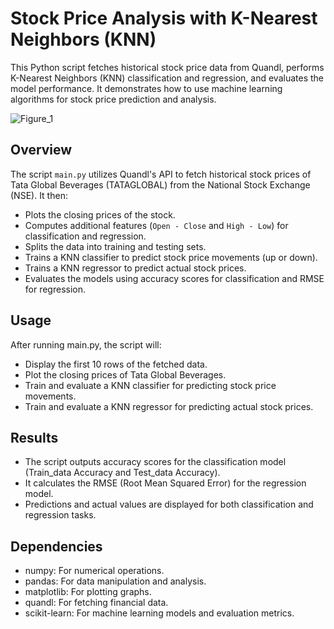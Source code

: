 # Stock Price Analysis with K-Nearest Neighbors (KNN)

This Python script fetches historical stock price data from Quandl, performs K-Nearest Neighbors (KNN) classification and regression, and evaluates the model performance. It demonstrates how to use machine learning algorithms for stock price prediction and analysis.

![Figure_1](https://github.com/Chetansm684/Stock-Price-Prediction/assets/119873834/d4094017-0cfd-462b-a94f-ee84aadf75b2)

## Overview

The script `main.py` utilizes Quandl's API to fetch historical stock prices of Tata Global Beverages (TATAGLOBAL) from the National Stock Exchange (NSE). It then:
- Plots the closing prices of the stock.
- Computes additional features (`Open - Close` and `High - Low`) for classification and regression.
- Splits the data into training and testing sets.
- Trains a KNN classifier to predict stock price movements (up or down).
- Trains a KNN regressor to predict actual stock prices.
- Evaluates the models using accuracy scores for classification and RMSE for regression.

## Usage
After running main.py, the script will:

- Display the first 10 rows of the fetched data.
- Plot the closing prices of Tata Global Beverages.
- Train and evaluate a KNN classifier for predicting stock price movements.
- Train and evaluate a KNN regressor for predicting actual stock prices.

## Results
- The script outputs accuracy scores for the classification model (Train_data Accuracy and Test_data Accuracy).
- It calculates the RMSE (Root Mean Squared Error) for the regression model.
- Predictions and actual values are displayed for both classification and regression tasks.

## Dependencies
- numpy: For numerical operations.
- pandas: For data manipulation and analysis.
- matplotlib: For plotting graphs.
- quandl: For fetching financial data.
- scikit-learn: For machine learning models and evaluation metrics.
